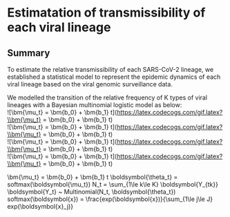 # Estimatation of transmissibility of each viral lineage

## Summary
To estimate the relative transmissibility of each SARS-CoV-2 lineage, we established a statistical model to represent the epidemic dynamics of each viral lineage based on the viral genomic surveillance data.  

We modelled the transition of the relative frequency of K types of viral lineages with a Bayesian multinomial logistic model as below:  
![\bm{\mu_t} = \bm{b_0} + \bm{b_1} t](https://latex.codecogs.com/gif.latex?\\bm{\mu_t} = \bm{b_0} + \bm{b_1} t)  
![\bm{\mu_t} = \bm{b_0} + \bm{b_1} t](https://latex.codecogs.com/gif.latex?\\bm{\mu_t} = \bm{b_0} + \bm{b_1} t)  
![\bm{\mu_t} = \bm{b_0} + \bm{b_1} t](https://latex.codecogs.com/gif.latex?\\bm{\mu_t} = \bm{b_0} + \bm{b_1} t)  
![\bm{\mu_t} = \bm{b_0} + \bm{b_1} t](https://latex.codecogs.com/gif.latex?\\bm{\mu_t} = \bm{b_0} + \bm{b_1} t)  








\bm{\mu_t} = \bm{b_0} + \bm{b_1} t
\boldsymbol{\theta_t} = softmax(\boldsymbol{\mu_t})
N_t = \sum_{1\le k\le K} \boldsymbol{Y_{tk}}
\boldsymbol{Y_t}  ~  Multinomial(N_t, \boldsymbol{\theta_t})
softmax(\boldsymbol{x}) = \frac{exp(\boldsymbol{x})}{\sum_{1\le j\le J} exp(\boldsymbol{x}_j)}





